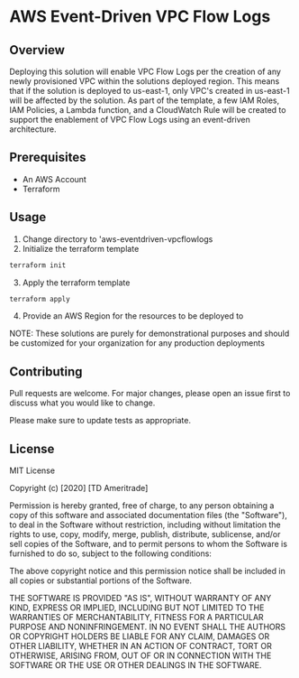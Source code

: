 # AWS Event-Driven VPC Flow Logs

## Overview

Deploying this solution will enable VPC Flow Logs per the creation of any newly provisioned VPC within the solutions deployed region. This means that if the solution is deployed to us-east-1, only VPC's created in us-east-1 will be affected by the solution. As part of the template, a few IAM Roles, IAM Policies, a Lambda function, and a CloudWatch Rule will be created to support the enablement of VPC Flow Logs using an event-driven architecture.

## Prerequisites

* An AWS Account
* Terraform

## Usage

1. Change directory to 'aws-eventdriven-vpcflowlogs
2. Initialize the terraform template
```bash
terraform init
```
3. Apply the terraform template
```bash
terraform apply
```
4. Provide an AWS Region for the resources to be deployed to

NOTE: These solutions are purely for demonstrational purposes and should be customized for your organization for any production deployments

## Contributing
Pull requests are welcome. For major changes, please open an issue first to discuss what you would like to change.

Please make sure to update tests as appropriate.

## License

MIT License

Copyright (c) [2020] [TD Ameritrade]

Permission is hereby granted, free of charge, to any person obtaining a copy
of this software and associated documentation files (the "Software"), to deal
in the Software without restriction, including without limitation the rights
to use, copy, modify, merge, publish, distribute, sublicense, and/or sell
copies of the Software, and to permit persons to whom the Software is
furnished to do so, subject to the following conditions:

The above copyright notice and this permission notice shall be included in all
copies or substantial portions of the Software.

THE SOFTWARE IS PROVIDED "AS IS", WITHOUT WARRANTY OF ANY KIND, EXPRESS OR
IMPLIED, INCLUDING BUT NOT LIMITED TO THE WARRANTIES OF MERCHANTABILITY,
FITNESS FOR A PARTICULAR PURPOSE AND NONINFRINGEMENT. IN NO EVENT SHALL THE
AUTHORS OR COPYRIGHT HOLDERS BE LIABLE FOR ANY CLAIM, DAMAGES OR OTHER
LIABILITY, WHETHER IN AN ACTION OF CONTRACT, TORT OR OTHERWISE, ARISING FROM,
OUT OF OR IN CONNECTION WITH THE SOFTWARE OR THE USE OR OTHER DEALINGS IN THE
SOFTWARE.
